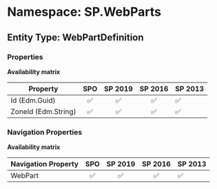 # Namespace: SP.WebParts

## Entity Type: WebPartDefinition

### Properties

**Availability matrix**

Property | SPO | SP 2019 | SP 2016 | SP 2013
----------|:---:|:-------:|:-------:|:-------
Id (Edm.Guid) | ✅ | ✅ | ✅ | ✅
ZoneId (Edm.String) | ✅ | ✅ | ✅ | ✅

### Navigation Properties

**Availability matrix**

Navigation Property | SPO | SP 2019 | SP 2016 | SP 2013
----------|:---:|:-------:|:-------:|:-------
WebPart | ✅ | ✅ | ✅ | ✅